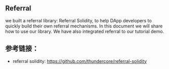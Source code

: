 ## Referral

we built a referral library: Referral Solidity, to help DApp developers to quickly build their own referral mechanisms. In this document we will share how to use our library. We have also integrated referral to our tutorial demo.



## 参考链接：
- referral solidity:  https://github.com/thundercore/referral-solidity